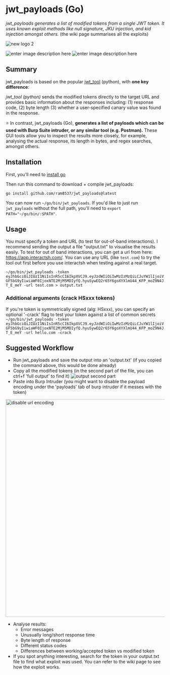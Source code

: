 

# jwt_payloads (Go)
*jwt_payloads generates a list of modified tokens from a single JWT token. It uses known exploit methods like null signature, JKU injection, and kid injection amongst others.* (the wiki page summarises all the exploits)


![new logo 2](https://user-images.githubusercontent.com/67279424/176843572-609ef489-f504-475c-9b5f-2c9dbbc4cc9e.png)


![enter image description here](https://img.shields.io/badge/version-1.0.0-blue) ![enter image description here](https://img.shields.io/badge/go-1.18-brightgreen)
## Summary
jwt_payloads is based on the popular [jwt_tool](https://github.com/ticarpi/jwt_tool) (python), with **one key difference**:


*jwt_tool (python)* sends the modified tokens directly to the target URL and provides basic information about the responses including: (1) response code, (2) byte length (3) whether a user-specified canary value was found in the response.

⭐️ In contrast, jwt_payloads (Go), **generates a list of payloads which can be used with Burp Suite intruder, or any similar tool (e.g. Postman).** These GUI tools allow you to inspect the results more closely, for example, analysing the actual response, its length in bytes, and regex searches, amongst others.


## Installation

First, you'll need to [install go](https://go.dev/doc/install)

Then run this command to download + compile jwt_payloads:
```
go install github.com/ram8537/jwt_payloads@latest
```
You can now run `~/go/bin/jwt_payloads`. If you'd like to just run `jwt_payloads` without the full path, you'll need to `export PATH="~/go/bin/:$PATH"`. 

## Usage

You must specify a token and URL (to test for out-of-band interactions). I recommend sending the output a file "output.txt" to visualise the results easily. To test for out of band interactions, you can get a url from here: https://app.interactsh.com/. You can use any URL (like `test.com`) to try the tool out first before you use interactsh when testing against a real target.
 
`~/go/bin/jwt_payloads -token eyJhbGciOiJIUzI1NiIsInR5cCI6IkpXVCJ9.eyJzdWIiOiIwMzIzMzQiLCJuYW1lIjoiVGF5bG9yIiwiaWF0IjoxNTE2MjM5MDIyfQ.hyuSywEQ2r65Y6goXYXlmU44_KFP_moZ9N4JT_E_meY -url test.com > output.txt`  

### Additional arguments (crack HSxxx tokens)
If you're token is symmetrically signed (alg: HSxxx), you can specify an optional '-crack' flag to test your token against a list of common secrets
`~/go/bin/jwt_payloads -token eyJhbGciOiJIUzI1NiIsInR5cCI6IkpXVCJ9.eyJzdWIiOiIwMzIzMzQiLCJuYW1lIjoiVGF5bG9yIiwiaWF0IjoxNTE2MjM5MDIyfQ.hyuSywEQ2r65Y6goXYXlmU44_KFP_moZ9N4JT_E_meY -url hello.com -crack`  

## Suggested Workflow

 - Run jwt_payloads and save the output into an 'output.txt' (if you copied the command above, this would be done already)
 - Copy all the modified tokens (in the second part of the file, you can ctrl+f 'full output' to find it)
  ![output second part](https://user-images.githubusercontent.com/67279424/176845552-f571ee76-afb8-4f2a-88eb-6d639ae01c51.png)
 - Paste into Burp Intruder (you might want to disable the payload encoding under the 'payloads' tab of burp intruder if it messes with the token)
 
 <img width="690" alt="disable url encoding" src="https://user-images.githubusercontent.com/67279424/176845848-b0c96d92-6be8-4c1b-b83b-6c100b18dc78.png">

 - Analyse results:
	 - Error messages
	 - Unusually long/short response time
	 - Byte length of response
	 - Different status codes
	 -  Differences between working/accepted token vs modified token
 - If you spot anything interesting, search for the token in your output.txt file to find what exploit was used. You can refer to the wiki page to see how the exploit works.
